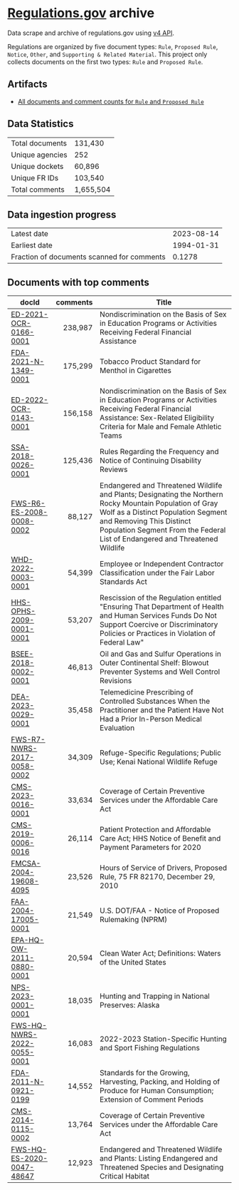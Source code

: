 # [Regulations.gov](https://www.regulations.gov/) archive

Data scrape and archive of regulations.gov using [v4 API](https://open.gsa.gov/api/regulationsgov/).

Regulations are organized by five document types: `Rule`, `Proposed Rule`, `Notice`, `Other`, and `Supporting & Related Material`. This project only collects documents on the first two types: `Rule` and `Proposed Rule`.

## Artifacts

+ [All documents and comment counts for `Rule` and `Proposed Rule`](artifacts/LISTING_rules_and_posted_rules.csv)


## Data Statistics
|     |     |
|---- |---- |
| Total documents | 131,430    |
| Unique agencies | 252    |
| Unique dockets  | 60,896   |
| Unique FR IDs   | 103,540      |
| Total comments  | 1,655,504  |

## Data ingestion progress
|     |     |
|---- |---- |
| Latest date   | 2023-08-14 |
| Earliest date | 1994-01-31    |
| Fraction of documents scanned for comments  | 0.1278 |

## Documents with top comments
| docId | comments | Title |
|------|---------:|-------|
| [ED-2021-OCR-0166-0001](https://www.regulations.gov/document/ED-2021-OCR-0166-0001) | 238,987 | Nondiscrimination on the Basis of Sex in Education Programs or Activities Receiving Federal Financial Assistance |
| [FDA-2021-N-1349-0001](https://www.regulations.gov/document/FDA-2021-N-1349-0001) | 175,299 | Tobacco Product Standard for Menthol in Cigarettes |
| [ED-2022-OCR-0143-0001](https://www.regulations.gov/document/ED-2022-OCR-0143-0001) | 156,158 | Nondiscrimination on the Basis of Sex in Education Programs or Activities Receiving Federal Financial Assistance: Sex-Related Eligibility Criteria for Male and Female Athletic Teams |
| [SSA-2018-0026-0001](https://www.regulations.gov/document/SSA-2018-0026-0001) | 125,436 | Rules Regarding the Frequency and Notice of Continuing Disability Reviews |
| [FWS-R6-ES-2008-0008-0002](https://www.regulations.gov/document/FWS-R6-ES-2008-0008-0002) | 88,127 | Endangered and Threatened Wildlife and Plants; Designating the Northern Rocky Mountain Population of Gray Wolf as a Distinct Population Segment and Removing This Distinct Population Segment From the Federal List of Endangered and Threatened Wildlife |
| [WHD-2022-0003-0001](https://www.regulations.gov/document/WHD-2022-0003-0001) | 54,399 | Employee or Independent Contractor Classification under the Fair Labor Standards Act |
| [HHS-OPHS-2009-0001-0001](https://www.regulations.gov/document/HHS-OPHS-2009-0001-0001) | 53,207 | Rescission of the Regulation entitled "Ensuring That Department of Health and Human Services Funds Do Not Support Coercive or Discriminatory Policies or Practices in Violation of Federal Law" |
| [BSEE-2018-0002-0001](https://www.regulations.gov/document/BSEE-2018-0002-0001) | 46,813 | Oil and Gas and Sulfur Operations in Outer Continental Shelf: Blowout Preventer Systems and Well Control Revisions |
| [DEA-2023-0029-0001](https://www.regulations.gov/document/DEA-2023-0029-0001) | 35,458 | Telemedicine Prescribing of Controlled Substances When the Practitioner and the Patient Have Not Had a Prior In-Person Medical Evaluation |
| [FWS-R7-NWRS-2017-0058-0002](https://www.regulations.gov/document/FWS-R7-NWRS-2017-0058-0002) | 34,309 | Refuge-Specific Regulations; Public Use; Kenai National Wildlife Refuge |
| [CMS-2023-0016-0001](https://www.regulations.gov/document/CMS-2023-0016-0001) | 33,634 | Coverage of Certain Preventive Services under the Affordable Care Act |
| [CMS-2019-0006-0016](https://www.regulations.gov/document/CMS-2019-0006-0016) | 26,114 | Patient Protection and Affordable Care Act; HHS Notice of Benefit and Payment Parameters for 2020 |
| [FMCSA-2004-19608-4095](https://www.regulations.gov/document/FMCSA-2004-19608-4095) | 23,526 | Hours of Service of Drivers, Proposed Rule, 75 FR 82170, December 29, 2010 |
| [FAA-2004-17005-0001](https://www.regulations.gov/document/FAA-2004-17005-0001) | 21,549 | U.S. DOT/FAA - Notice of Proposed Rulemaking (NPRM) |
| [EPA-HQ-OW-2011-0880-0001](https://www.regulations.gov/document/EPA-HQ-OW-2011-0880-0001) | 20,594 | Clean Water Act; Definitions: Waters of the United States |
| [NPS-2023-0001-0001](https://www.regulations.gov/document/NPS-2023-0001-0001) | 18,035 | Hunting and Trapping in National Preserves: Alaska |
| [FWS-HQ-NWRS-2022-0055-0001](https://www.regulations.gov/document/FWS-HQ-NWRS-2022-0055-0001) | 16,083 | 2022-2023 Station-Specific Hunting and Sport Fishing Regulations |
| [FDA-2011-N-0921-0199](https://www.regulations.gov/document/FDA-2011-N-0921-0199) | 14,552 | Standards for the Growing, Harvesting, Packing, and Holding of Produce for Human Consumption; Extension of Comment Periods |
| [CMS-2014-0115-0002](https://www.regulations.gov/document/CMS-2014-0115-0002) | 13,764 | Coverage of Certain Preventive Services under the Affordable Care Act |
| [FWS-HQ-ES-2020-0047-48647](https://www.regulations.gov/document/FWS-HQ-ES-2020-0047-48647) | 12,923 | Endangered and Threatened Wildlife and Plants: Listing Endangered and Threatened Species and Designating Critical Habitat |

